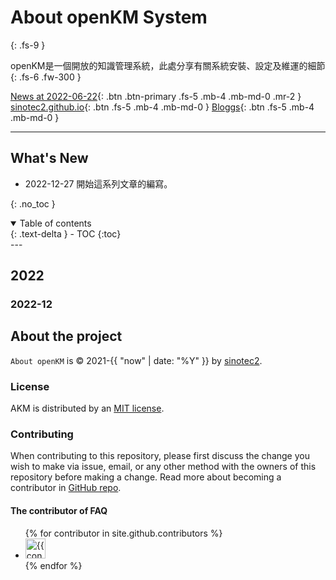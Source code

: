 
# About openKM System
{: .fs-9 }

openKM是一個開放的知識管理系統，此處分享有關系統安裝、設定及維運的細節
{: .fs-6 .fw-300 }

[News at 2022-06-22](https://sinotec2.github.io/Focus-on-Air-Quality/GridModels/POST/5IncProc/){: .btn .btn-primary .fs-5 .mb-4 .mb-md-0 .mr-2 } [sinotec2.github.io](https://sinotec2.github.io/){: .btn .fs-5 .mb-4 .mb-md-0 } [Bloggs](https://sinotec2.github.io/FAQ/){: .btn .fs-5 .mb-4 .mb-md-0 }

---

## What's New
- 2022-12-27 開始這系列文章的編寫。

{: .no_toc }

<details open markdown="block">
  <summary>
    Table of contents
  </summary>
  {: .text-delta }
- TOC
{:toc}
</details>
---

## 2022
### 2022-12 

## About the project

`About openKM`  is &copy; 2021-{{ "now" | date: "%Y" }} by [sinotec2](http://github.com/sinotec2/).

### License

AKM is distributed by an [MIT license](https://github.com/pmarsceill/just-the-docs/tree/master/LICENSE.txt).

### Contributing

When contributing to this repository, please first discuss the change you wish to make via issue,
email, or any other method with the owners of this repository before making a change. Read more about becoming a contributor in [GitHub repo](https://github.com/sinotec2/Focus-on-Air-Quality/discussions/).

#### The contributor of FAQ

<ul class="list-style-none">
{% for contributor in site.github.contributors %}
  <li class="d-inline-block mr-1">
     <a href="{{ contributor.html_url }}"><img src="{{ contributor.avatar_url }}" width="32" height="32" alt="{{ contributor.login }}"/></a>
  </li>
{% endfor %}
</ul>
